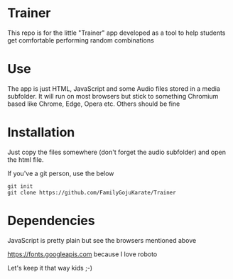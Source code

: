 # Trainer

This repo is for the little "Trainer" app developed as a tool to help students get comfortable performing random combinations

# Use

The app is just HTML, JavaScript and some Audio files stored in a media subfolder.  It will run on most browsers but stick to something Chromium based like Chrome, Edge, Opera etc.  Others should be fine 

# Installation

Just copy the files somewhere (don't forget the audio subfolder) and open the html file.

If you've a git person, use the below

```
git init 
git clone https://github.com/FamilyGojuKarate/Trainer
```

# Dependencies
JavaScript is pretty plain but see the browsers mentioned above

https://fonts.googleapis.com because I love roboto 

Let's keep it that way kids ;-) 

